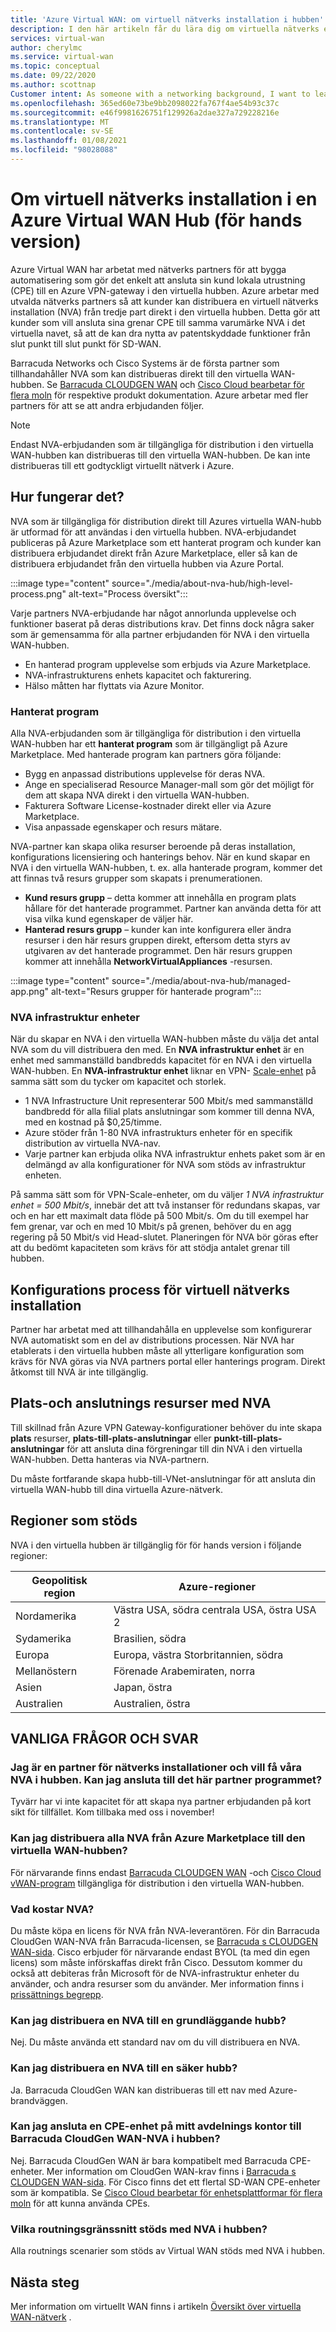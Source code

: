 ```yaml
---
title: 'Azure Virtual WAN: om virtuell nätverks installation i hubben'
description: I den här artikeln får du lära dig om virtuella nätverks enheter i den virtuella WAN-hubben.
services: virtual-wan
author: cherylmc
ms.service: virtual-wan
ms.topic: conceptual
ms.date: 09/22/2020
ms.author: scottnap
Customer intent: As someone with a networking background, I want to learn about Network Virtual Appliances in the Virtual WAN hub.
ms.openlocfilehash: 365ed60e73be9bb2098022fa767f4ae54b93c37c
ms.sourcegitcommit: e46f9981626751f129926a2dae327a729228216e
ms.translationtype: MT
ms.contentlocale: sv-SE
ms.lasthandoff: 01/08/2021
ms.locfileid: "98028088"
---
```

# <a name="about-network-virtual-appliance-in-an-azure-virtual-wan-hub-preview"></a>Om virtuell nätverks installation i en Azure Virtual WAN Hub (för hands version)

Azure Virtual WAN har arbetat med nätverks partners för att bygga automatisering som gör det enkelt att ansluta sin kund lokala utrustning (CPE) till en Azure VPN-gateway i den virtuella hubben. Azure arbetar med utvalda nätverks partners så att kunder kan distribuera en virtuell nätverks installation (NVA) från tredje part direkt i den virtuella hubben. Detta gör att kunder som vill ansluta sina grenar CPE till samma varumärke NVA i det virtuella navet, så att de kan dra nytta av patentskyddade funktioner från slut punkt till slut punkt för SD-WAN.

Barracuda Networks och Cisco Systems är de första partner som tillhandahåller NVA som kan distribueras direkt till den virtuella WAN-hubben.  Se [Barracuda CLOUDGEN WAN](https://www.barracuda.com/products/cloudgenwan) och [Cisco Cloud bearbetar för flera moln](https://www.cisco.com/c/en/us/td/docs/routers/sdwan/configuration/cloudonramp/ios-xe-17/cloud-onramp-book-xe/cloud-onramp-multi-cloud.html#Cisco_Concept.dita_c61e0e7a-fff8-4080-afee-47b81e8df701) för respektive produkt dokumentation. Azure arbetar med fler partners för att se att andra erbjudanden följer.

> [!NOTE]
> Endast NVA-erbjudanden som är tillgängliga för distribution i den virtuella WAN-hubben kan distribueras till den virtuella WAN-hubben. De kan inte distribueras till ett godtyckligt virtuellt nätverk i Azure.

## <a name="how-does-it-work"></a><a name="how"></a>Hur fungerar det?

NVA som är tillgängliga för distribution direkt till Azures virtuella WAN-hubb är utformad för att användas i den virtuella hubben. NVA-erbjudandet publiceras på Azure Marketplace som ett hanterat program och kunder kan distribuera erbjudandet direkt från Azure Marketplace, eller så kan de distribuera erbjudandet från den virtuella hubben via Azure Portal.

:::image type="content" source="./media/about-nva-hub/high-level-process.png" alt-text="Process översikt":::

Varje partners NVA-erbjudande har något annorlunda upplevelse och funktioner baserat på deras distributions krav. Det finns dock några saker som är gemensamma för alla partner erbjudanden för NVA i den virtuella WAN-hubben.

* En hanterad program upplevelse som erbjuds via Azure Marketplace.
* NVA-infrastrukturens enhets kapacitet och fakturering.
* Hälso måtten har flyttats via Azure Monitor.

### <a name="managed-application"></a><a name="managed"></a>Hanterat program

Alla NVA-erbjudanden som är tillgängliga för distribution i den virtuella WAN-hubben har ett **hanterat program** som är tillgängligt på Azure Marketplace. Med hanterade program kan partners göra följande:

* Bygg en anpassad distributions upplevelse för deras NVA.
* Ange en specialiserad Resource Manager-mall som gör det möjligt för dem att skapa NVA direkt i den virtuella WAN-hubben.
* Fakturera Software License-kostnader direkt eller via Azure Marketplace.
* Visa anpassade egenskaper och resurs mätare.

NVA-partner kan skapa olika resurser beroende på deras installation, konfigurations licensiering och hanterings behov. När en kund skapar en NVA i den virtuella WAN-hubben, t. ex. alla hanterade program, kommer det att finnas två resurs grupper som skapats i prenumerationen.

* **Kund resurs grupp** – detta kommer att innehålla en program plats hållare för det hanterade programmet. Partner kan använda detta för att visa vilka kund egenskaper de väljer här.
* **Hanterad resurs grupp** – kunder kan inte konfigurera eller ändra resurser i den här resurs gruppen direkt, eftersom detta styrs av utgivaren av det hanterade programmet. Den här resurs gruppen kommer att innehålla **NetworkVirtualAppliances** -resursen.

:::image type="content" source="./media/about-nva-hub/managed-app.png" alt-text="Resurs grupper för hanterade program":::

### <a name="nva-infrastructure-units"></a><a name="units"></a>NVA infrastruktur enheter

När du skapar en NVA i den virtuella WAN-hubben måste du välja det antal NVA som du vill distribuera den med. En **NVA infrastruktur enhet** är en enhet med sammanställd bandbredds kapacitet för en NVA i den virtuella WAN-hubben. En **NVA-infrastruktur enhet** liknar en VPN- [Scale-enhet](pricing-concepts.md#scale-unit) på samma sätt som du tycker om kapacitet och storlek.

* 1 NVA Infrastructure Unit representerar 500 Mbit/s med sammanställd bandbredd för alla filial plats anslutningar som kommer till denna NVA, med en kostnad på $0,25/timme.
* Azure stöder från 1-80 NVA infrastrukturs enheter för en specifik distribution av virtuella NVA-nav.
* Varje partner kan erbjuda olika NVA infrastruktur enhets paket som är en delmängd av alla konfigurationer för NVA som stöds av infrastruktur enheten.

På samma sätt som för VPN-Scale-enheter, om du väljer *1 NVA infrastruktur enhet = 500 Mbit/s*, innebär det att två instanser för redundans skapas, var och en har ett maximalt data flöde på 500 Mbit/s. Om du till exempel har fem grenar, var och en med 10 Mbit/s på grenen, behöver du en agg regering på 50 Mbit/s vid Head-slutet. Planeringen för NVA bör göras efter att du bedömt kapaciteten som krävs för att stödja antalet grenar till hubben.

## <a name="network-virtual-appliance-configuration-process"></a><a name="configuration"></a>Konfigurations process för virtuell nätverks installation

Partner har arbetat med att tillhandahålla en upplevelse som konfigurerar NVA automatiskt som en del av distributions processen. När NVA har etablerats i den virtuella hubben måste all ytterligare konfiguration som krävs för NVA göras via NVA partners portal eller hanterings program. Direkt åtkomst till NVA är inte tillgänglig.

## <a name="site-and-connection-resources-with-nvas"></a><a name="resources"></a>Plats-och anslutnings resurser med NVA

Till skillnad från Azure VPN Gateway-konfigurationer behöver du inte skapa **plats** resurser, **plats-till-plats-anslutningar** eller **punkt-till-plats-anslutningar** för att ansluta dina förgreningar till din NVA i den virtuella WAN-hubben. Detta hanteras via NVA-partnern.

Du måste fortfarande skapa hubb-till-VNet-anslutningar för att ansluta din virtuella WAN-hubb till dina virtuella Azure-nätverk.

## <a name="supported-regions"></a><a name="regions"></a>Regioner som stöds

NVA i den virtuella hubben är tillgänglig för för hands version i följande regioner:

|Geopolitisk region | Azure-regioner|
|---|---|
| Nordamerika| Västra USA, södra centrala USA, östra USA 2   |
| Sydamerika | Brasilien, södra |
| Europa | Europa, västra Storbritannien, södra|
|  Mellanöstern | Förenade Arabemiraten, norra |
| Asien | Japan, östra |
| Australien | Australien, östra |

## <a name="faq"></a>VANLIGA FRÅGOR OCH SVAR

### <a name="i-am-a-network-appliance-partner-and-want-to-get-our-nva-in-the-hub--can-i-join-this-partner-program"></a>Jag är en partner för nätverks installationer och vill få våra NVA i hubben.  Kan jag ansluta till det här partner programmet?

Tyvärr har vi inte kapacitet för att skapa nya partner erbjudanden på kort sikt för tillfället. Kom tillbaka med oss i november!

### <a name="can-i-deploy-any-nva-from-azure-marketplace-into-the-virtual-wan-hub"></a>Kan jag distribuera alla NVA från Azure Marketplace till den virtuella WAN-hubben?

För närvarande finns endast [Barracuda CLOUDGEN WAN](https://aka.ms/BarracudaMarketPlaceOffer) -och [Cisco Cloud vWAN-program](https://azuremarketplace.microsoft.com/en-us/marketplace/apps/cisco.cisco_cloud_vwan_app?tab=Overview) tillgängliga för distribution i den virtuella WAN-hubben.

### <a name="what-is-the-cost-of-the-nva"></a>Vad kostar NVA?

Du måste köpa en licens för NVA från NVA-leverantören.  För din Barracuda CloudGen WAN-NVA från Barracuda-licensen, se [Barracuda s CLOUDGEN WAN-sida](https://www.barracuda.com/products/cloudgenwan). Cisco erbjuder för närvarande endast BYOL (ta med din egen licens) som måste införskaffas direkt från Cisco. Dessutom kommer du också att debiteras från Microsoft för de NVA-infrastruktur enheter du använder, och andra resurser som du använder. Mer information finns i [prissättnings begrepp](pricing-concepts.md).

### <a name="can-i-deploy-an-nva-to-a-basic-hub"></a>Kan jag distribuera en NVA till en grundläggande hubb?

Nej. Du måste använda ett standard nav om du vill distribuera en NVA.

### <a name="can-i-deploy-an-nva-into-a-secure-hub"></a>Kan jag distribuera en NVA till en säker hubb?

Ja. Barracuda CloudGen WAN kan distribueras till ett nav med Azure-brandväggen.

### <a name="can-i-connect-any-cpe-device-in-my-branch-office-to-barracuda-cloudgen-wan-nva-in-the-hub"></a>Kan jag ansluta en CPE-enhet på mitt avdelnings kontor till Barracuda CloudGen WAN-NVA i hubben?

Nej. Barracuda CloudGen WAN är bara kompatibelt med Barracuda CPE-enheter. Mer information om CloudGen WAN-krav finns i [Barracuda s CLOUDGEN WAN-sida](https://www.barracuda.com/products/cloudgenwan). För Cisco finns det ett flertal SD-WAN CPE-enheter som är kompatibla. Se [Cisco Cloud bearbetar för enhetsplattformar för flera moln](https://www.cisco.com/c/en/us/td/docs/routers/sdwan/configuration/cloudonramp/ios-xe-17/cloud-onramp-book-xe/cloud-onramp-multi-cloud.html#Cisco_Concept.dita_c61e0e7a-fff8-4080-afee-47b81e8df701) för att kunna använda CPEs.

### <a name="what-routing-scenarios-are-supported-with-nva-in-the-hub"></a>Vilka routningsgränssnitt stöds med NVA i hubben?

Alla routnings scenarier som stöds av Virtual WAN stöds med NVA i hubben.

## <a name="next-steps"></a>Nästa steg

Mer information om virtuellt WAN finns i artikeln [Översikt över virtuella WAN-nätverk](virtual-wan-about.md) .
